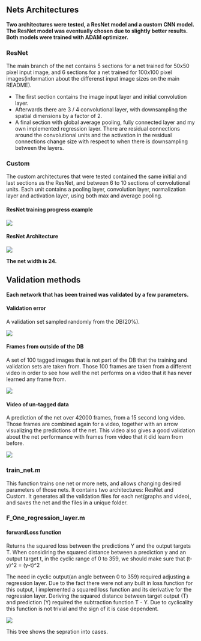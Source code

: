 ## Nets Architectures

**Two architectures were tested, a ResNet model and a custom CNN model. The ResNet model was eventually chosen due to slightly better results. Both models were trained with ADAM optimizer.**

### ResNet
The main branch of the net contains 5 sections for a net trained for 50x50 pixel input image, and 6 sections for a net trained for 100x100 pixel images(information about the differenst input image sizes on the main README).
- The first section contains the image input layer and initial convolution layer.
- Afterwards there are 3 / 4 convolutional layer, with downsampling the spatial dimensions by a factor of 2.
- A final section with global average pooling, fully connected layer and my own implemented regression layer.
There are residual connections around the convolutional units and the activation in the residual connections change size with respect to when there is downsampling between the layers.  

### Custom
The custom architectures that were tested contained the same initial and last sections as the ResNet, and between 6 to 10 sections of convolutional units. Each unit contains a pooling layer, convolution layer, normalization layer and activation layer, using both max and average pooling.


#### ResNet training progress example

<img src="https://github.com/tamirscherf/My_Code/blob/master/visualization/Train_progress_ResNet.png">

#### ResNet Architecture

<img src="https://github.com/tamirscherf/My_Code/blob/master/visualization/MainNet_Architecture.png">

**The net width is 24.**

## Validation methods

**Each network that has been trained was validated by a few parameters.**

#### Validation error
A validation set sampled randomly from the DB(20%).

<img src="https://github.com/tamirscherf/My_Code/blob/master/visualization/Body_Angle_Linear_Loss_Validation_Graph.png">

#### Frames from outside of the DB
A set of 100 tagged images that is not part of the DB that the training and validation sets are taken from.
Those 100 frames are taken from a different video in order to see how well the net performs on a video that it has never learned any
frame from. 

<img src="https://github.com/tamirscherf/My_Code/blob/master/visualization/Final_test_validation_graph.png">

#### Video of un-tagged data
A prediction of the net over 42000 frames, from a 15 second long video. Those frames are combined again for a video,
together with an arrow visualizing the predictions of the net. This video also gives a
good validation about the net performance with frames from video that it did learn from before.  

[![](http://img.youtube.com/vi/kqMZotVtYfY/0.jpg)](http://www.youtube.com/watch?v=kqMZotVtYfY)

### train_net.m
This function trains one net or more nets, and allows changing desired parameters of those nets.
It contains two architectures: ResNet and Custom. It generates all the validation files for each net(graphs and video), and saves the net and the files in a unique folder.

### F_One_regression_layer.m

#### forwardLoss function
Returns the squared loss between the predictions Y and the output targets T.
When considiring the squared distance between a prediction y and an output target t, in the cyclic range of 0 to 359, we should make sure that (t-y)^2 = (y-t)^2 
           

The need in cyclic output(an angle between 0 to 359) required adjusting a regression layer. Due to the fact there were not any built in loss function for this output, I implemented a squared loss function and its derivative for the regression layer. Deriving the squared distance between target output (T) and prediction (Y) required the subtraction function
T - Y. Due to cyclicality this function is not trivial and the sign of it is case dependent.

<img src="https://github.com/tamirscherf/My_Code/blob/master/visualization/Cyclic_loss_derivative_cases.png">

This tree shows the sepration into cases.
